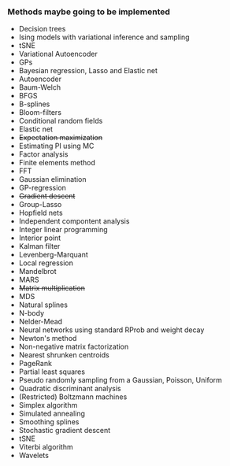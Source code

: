 ### Methods maybe going to be implemented

* Decision trees
* Ising models with variational inference and sampling
* tSNE
* Variational Autoencoder
* GPs
* Bayesian regression, Lasso and Elastic net
* Autoencoder
* Baum-Welch
* BFGS
* B-splines
* Bloom-filters
* Conditional random fields
* Elastic net
* <strike>Expectation maximization</strike>
* Estimating PI using MC
* Factor analysis
* Finite elements method
* FFT
* Gaussian elimination
* GP-regression
* <strike>Gradient descent</strike>
* Group-Lasso
* Hopfield nets
* Independent compontent analysis
* Integer linear programming
* Interior point
* Kalman filter
* Levenberg-Marquant
* Local regression
* Mandelbrot
* MARS
* <strike>Matrix multiplication</strike>
* MDS
* Natural splines
* N-body
* Nelder-Mead
* Neural networks using standard RProb and weight decay
* Newton's method
* Non-negative matrix factorization
* Nearest shrunken centroids
* PageRank
* Partial least squares
* Pseudo randomly sampling from a Gaussian, Poisson, Uniform
* Quadratic discriminant analysis
* (Restricted) Boltzmann machines
* Simplex algorithm
* Simulated annealing
* Smoothing splines
* Stochastic gradient descent
* tSNE
* Viterbi algorithm
* Wavelets
